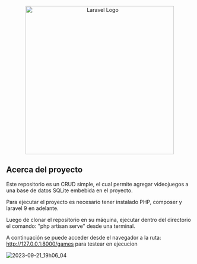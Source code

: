 <p align="center"><a href="https://laravel.com" target="_blank"><img src="https://raw.githubusercontent.com/laravel/art/master/logo-lockup/5%20SVG/2%20CMYK/1%20Full%20Color/laravel-logolockup-cmyk-red.svg" width="400" alt="Laravel Logo"></a></p>


## Acerca del proyecto

Este repositorio es un CRUD simple, el cual permite agregar videojuegos a una base de datos SQLite embebida en el proyecto.

Para ejecutar el proyecto es necesario tener instalado PHP, composer y laravel 9 en adelante.

Luego de clonar el repositorio en su máquina, ejecutar dentro del directorio el comando: "php artisan serve" desde una terminal.

A continuación se puede acceder desde el navegador a la ruta: http://127.0.0.1:8000/games para testear en ejecucion

![2023-09-21_19h06_04](https://github.com/ncialone/game-library-crud/assets/94114678/a2e77bd1-e399-4db3-a921-68066033d6af)
